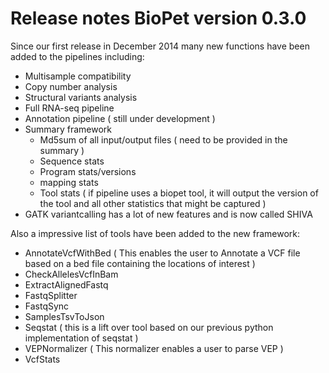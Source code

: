 # Release notes BioPet version 0.3.0

Since our first release in December 2014 many new functions have been added to the pipelines including:
- Multisample compatibility
- Copy number analysis
- Structural variants analysis
- Full RNA-seq pipeline
- Annotation pipeline ( still under development )
- Summary framework
    - Md5sum of all input/output files ( need to be provided in the summary )
    - Sequence stats
    - Program stats/versions
    - mapping stats
    - Tool stats ( if pipeline uses a biopet tool, it will output the version of the tool and all other statistics that might be captured )
- GATK variantcalling has a lot of new features and is now called SHIVA

Also a impressive list of tools have been added to the new framework:

- AnnotateVcfWithBed ( This enables the user to Annotate a VCF file based on a bed file containing the locations of interest )
- CheckAllelesVcfInBam
- ExtractAlignedFastq
- FastqSplitter
- FastqSync
- SamplesTsvToJson
- Seqstat ( this is a lift over tool based on our previous python implementation of seqstat )
- VEPNormalizer ( This normalizer enables a user to parse VEP )
- VcfStats
